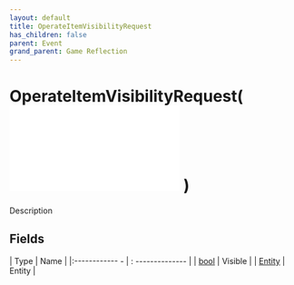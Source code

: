 ```yaml
---
layout: default
title: OperateItemVisibilityRequest
has_children: false
parent: Event
grand_parent: Game Reflection
---
```

# OperateItemVisibilityRequest( ![ EntityEventBase ](game-reflection/events/entity_event_base.md) )
Description 

## Fields
| Type | Name |
|:------------ - | : -------------- |
| [bool](game-reflection/components/bool.md) | Visible |
| [Entity](game-reflection/classes/entity.md) | Entity |
